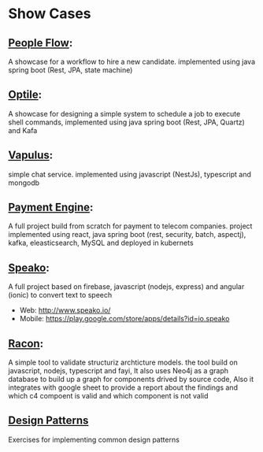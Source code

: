 # Show Cases

## [People Flow](https://github.com/silver-ring/peopleflow):
A showcase for a workflow to hire a new candidate. implemented using java spring boot (Rest, JPA, state machine)

## [Optile](https://github.com/silver-ring/optile):
A showcase for designing a simple system to schedule a job to execute shell commands, implemented using java spring boot (Rest, JPA, Quartz) and Kafa

## [Vapulus](https://github.com/silver-ring/vapulus):
simple chat service. implemented using javascript (NestJs), typescript and mongodb

## [Payment Engine](https://github.com/silver-ring/payment-engine):
A full project build from scratch for payment to telecom companies. project implemented using react, java spring boot (rest, security, batch, aspectj), kafka, eleasticsearch, MySQL and deployed in kubernets

## [Speako](https://github.com/silver-ring/speako):
A full project based on firebase, javascript (nodejs, express) and angular (ionic) to convert text to speech
- Web: http://www.speako.io/
- Mobile: https://play.google.com/store/apps/details?id=io.speako

## [Racon](https://github.com/silver-ring/racon):

A simple tool to validate structuriz archticture models. the tool build on javascript, nodejs, typescript and fayi, It also uses Neo4j as a graph database to build up a graph for components drived by source code, Also it integrates with google sheet to provide a report about the findings and which c4 compoent is valid and which component is not valid

## [Design Patterns](https://github.com/silver-ring/designpatterns)

Exercises for implementing common design patterns
